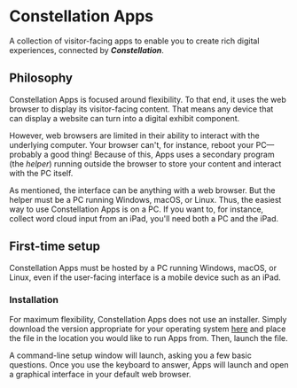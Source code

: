 # Constellation Apps
A collection of visitor-facing apps to enable you to create rich digital experiences, connected by **_Constellation_**.

## Philosophy
Constellation Apps is focused around flexibility. To that end, it uses the web browser to display its visitor-facing content. That means any device that can display a website can turn into a digital exhibit component.

However, web browsers are limited in their ability to interact with the underlying computer. Your browser can't, for instance, reboot your PC—probably a good thing! Because of this, Apps uses a secondary program (the _helper_) running outside the browser to store your content and interact with the PC itself.

As mentioned, the interface can be anything with a web browser. But the helper must be a PC running Windows, macOS, or Linux. Thus, the easiest way to use Constellation Apps is on a PC. If you want to, for instance, collect word cloud input from an iPad, you'll need both a PC and the iPad.

## First-time setup
Constellation Apps must be hosted by a PC running Windows, macOS, or Linux, even if the user-facing interface is a mobile device such as an iPad.

### Installation
For maximum flexibility, Constellation Apps does not use an installer. Simply download the version appropriate for your operating system [here](https://cosmicchatter.org/constellation/constellation.html) and place the file in the location you would like to run Apps from. Then, launch the file.

A command-line setup window will launch, asking you a few basic questions. Once you use the keyboard to answer, Apps will launch and open a graphical interface in your default web browser.